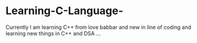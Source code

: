 # Learning-C-Language-
Currently I am learning C++ from love babbar and new in line of coding  and learning new things in C++ and DSA ...
